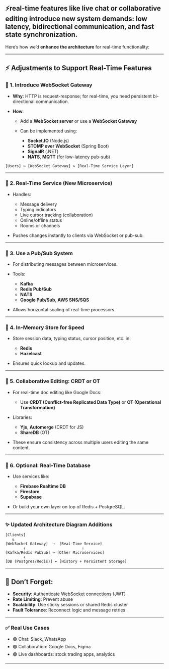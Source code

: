 ## ⚡real-time features like **live chat** or **collaborative editing** introduce new system demands: low latency, bidirectional communication, and fast state synchronization.


Here’s how we’d **enhance the architecture** for real-time functionality:

---

## ⚡ Adjustments to Support Real-Time Features

### 🔹 1. **Introduce WebSocket Gateway**

* **Why**: HTTP is request-response; for real-time, you need persistent bi-directional communication.
* **How**:

  * Add a **WebSocket server** or use a **WebSocket Gateway**
  * Can be implemented using:

    * **Socket.IO** (Node.js)
    * **STOMP over WebSocket** (Spring Boot)
    * **SignalR** (.NET)
    * **NATS**, **MQTT** (for low-latency pub-sub)

```
[Users] ⇆ [WebSocket Gateway] ⇆ [Real-Time Service Layer]
```

---

### 🔹 2. **Real-Time Service (New Microservice)**

* Handles:

  * Message delivery
  * Typing indicators
  * Live cursor tracking (collaboration)
  * Online/offline status
  * Rooms or channels
* Pushes changes instantly to clients via WebSocket or pub-sub.

---

### 🔹 3. **Use a Pub/Sub System**

* For distributing messages between microservices.
* Tools:

  * **Kafka**
  * **Redis Pub/Sub**
  * **NATS**
  * **Google Pub/Sub**, **AWS SNS/SQS**
* Allows horizontal scaling of real-time processors.

---

### 🔹 4. **In-Memory Store for Speed**

* Store session data, typing status, cursor position, etc. in:

  * **Redis**
  * **Hazelcast**
* Ensures quick lookup and updates.

---

### 🔹 5. **Collaborative Editing: CRDT or OT**

* For real-time doc editing like Google Docs:

  * Use **CRDT (Conflict-free Replicated Data Type)** or **OT (Operational Transformation)**
* Libraries:

  * **Yjs**, **Automerge** (CRDT for JS)
  * **ShareDB** (OT)
* These ensure consistency across multiple users editing the same content.

---

### 🔹 6. **Optional: Real-Time Database**

* Use services like:

  * **Firebase Realtime DB**
  * **Firestore**
  * **Supabase**
* Or build your own layer on top of Redis + PostgreSQL.

---

### ✨ Updated Architecture Diagram Additions

```text
[Clients]
   ⇅
[WebSocket Gateway]  →  [Real-Time Service]
        ↓                         ↓
[Kafka/Redis PubSub] → [Other Microservices]
        ↓
[DB (Postgres/Redis)] ← [History + Persistent Storage]
```

---

## 🔐 Don’t Forget:

* **Security**: Authenticate WebSocket connections (JWT)
* **Rate Limiting**: Prevent abuse
* **Scalability**: Use sticky sessions or shared Redis cluster
* **Fault Tolerance**: Reconnect logic and message retries

---

### ✅ Real Use Cases

* 🟢 Chat: Slack, WhatsApp
* 🟢 Collaboration: Google Docs, Figma
* 🟢 Live dashboards: stock trading apps, analytics

---
